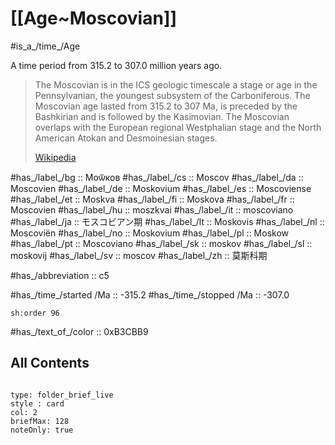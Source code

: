 # [[Age~Moscovian]] 

#is_a_/time_/Age 

A time period from 315.2 to 307.0 million years ago. 

> The Moscovian is in the ICS geologic timescale a stage or age in the Pennsylvanian, the youngest subsystem of the Carboniferous. The Moscovian age lasted from 315.2 to 307 Ma, is preceded by the Bashkirian and is followed by the Kasimovian. The Moscovian overlaps with the European regional Westphalian stage and the North American Atokan and Desmoinesian stages.
>
> [Wikipedia](https://en.wikipedia.org/wiki/Moscovian%20(Carboniferous))

#has_/label_/bg  :: Моѿков
#has_/label_/cs  :: Moscov
#has_/label_/da  :: Moscovien
#has_/label_/de  :: Moskovium
#has_/label_/es  :: Moscoviense
#has_/label_/et  :: Moskva
#has_/label_/fi  :: Moskova
#has_/label_/fr  :: Moscovien
#has_/label_/hu  :: moszkvai
#has_/label_/it  :: moscoviano
#has_/label_/ja  :: モスコビアン期
#has_/label_/lt  :: Moskovis
#has_/label_/nl  :: Moscoviën
#has_/label_/no  :: Moskovium
#has_/label_/pl  :: Moskow
#has_/label_/pt  :: Moscoviano
#has_/label_/sk  :: moskov
#has_/label_/sl  :: moskovij
#has_/label_/sv  :: moscov
#has_/label_/zh  :: 莫斯科期

#has_/abbreviation :: c5

#has_/time_/started /Ma :: -315.2 
#has_/time_/stopped /Ma :: -307.0 

    sh:order 96 

#has_/text_of_/color :: 0xB3CBB9

## All Contents

```folderv
```

```ccard
type: folder_brief_live
style : card
col: 2
briefMax: 128
noteOnly: true
```


